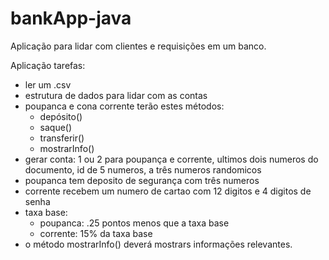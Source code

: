 # bankApp-java
Aplicação para lidar com clientes e requisições em um banco. 

Aplicação tarefas:
- ler um .csv 
- estrutura de dados para lidar com as contas
- poupanca e cona corrente terão estes métodos:
  - depósito()
  - saque()
  - transferir()
  - mostrarInfo()
- gerar conta: 1 ou 2 para poupança e corrente, ultimos dois numeros do documento, id de 5 numeros, a três numeros randomicos
- poupanca tem deposito de segurança com três numeros
- corrente recebem um numero de cartao com 12 digitos e 4 digitos de senha
- taxa base:
  - poupanca: .25 pontos menos que a taxa base
  - corrente: 15% da taxa base
- o método mostrarInfo() deverá mostrars informações relevantes.
